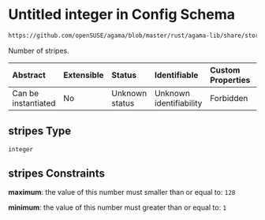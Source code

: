 # Untitled integer in Config Schema

```txt
https://github.com/openSUSE/agama/blob/master/rust/agama-lib/share/storage.schema.json#/$defs/logicalVolume/properties/stripes
```

Number of stripes.

| Abstract            | Extensible | Status         | Identifiable            | Custom Properties | Additional Properties | Access Restrictions | Defined In                                                          |
| :------------------ | :--------- | :------------- | :---------------------- | :---------------- | :-------------------- | :------------------ | :------------------------------------------------------------------ |
| Can be instantiated | No         | Unknown status | Unknown identifiability | Forbidden         | Allowed               | none                | [storage.schema.json\*](storage.schema.json "open original schema") |

## stripes Type

`integer`

## stripes Constraints

**maximum**: the value of this number must smaller than or equal to: `128`

**minimum**: the value of this number must greater than or equal to: `1`
